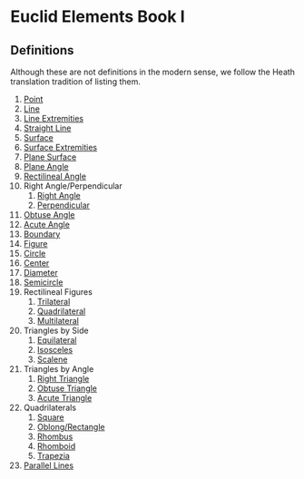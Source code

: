 
# Euclid Elements Book I

## Definitions

Although these are not definitions in the modern sense, we follow the Heath translation tradition of listing them.

1. [Point](Definitions/001-Point.ipynb)
1. [Line](Definitions/002-Line.ipynb)
1. [Line Extremities](Definitions/003-LineExtremities.ipynb)
1. [Straight Line](Definitions/004-StraightLine.ipynb)
1. [Surface](Definitions/005-Surface.ipynb)
1. [Surface Extremities](Definitions/006-SurfaceExtremities.ipynb)
1. [Plane Surface](Definitions/007-PlaneSurface.ipynb)
1. [Plane Angle](Definitions/008-PlaneAngle.ipynb)
1. [Rectilineal Angle](Definitions/009-RectilinealAngle.ipynb)
1. Right Angle/Perpendicular
    1. [Right Angle](Definitions/010a-RightAngle.ipynb)
    1. [Perpendicular](Definitions/010b-Perpendicular.ipynb)
1. [Obtuse Angle](Definitions/011-ObtuseAngle.ipynb)
1. [Acute Angle](Definitions/012-AcuteAngle.ipynb)
1. [Boundary](Definitions/013-Boundary.ipynb)
1. [Figure](Definitions/014-Figure.ipynb)
1. [Circle](Definitions/015-Circle.ipynb)
1. [Center](Definitions/016-Center.ipynb)
1. [Diameter](Definitions/017-Diameter.ipynb)
1. [Semicircle](Definitions/018-Semicircle.ipynb)
1. Rectilineal Figures
    1. [Trilateral](Definitions/019a-Trilateral.ipynb)
    1. [Quadrilateral](Definitions/019b-Quadrilateral.ipynb)
    1. [Multilateral](Definitions/019c-Multilateral.ipynb)
1. Triangles by Side
    1. [Equilateral](Definitions/020a-Equilateral.ipynb)
    1. [Isosceles](Definitions/020b-Isosceles.ipynb)
    1. [Scalene](Definitions/020c-Scalene.ipynb)
1. Triangles by Angle
    1. [Right Triangle](Definitions/021a-RightTriangles.ipynb)
    1. [Obtuse Triangle](Definitions/021b-ObtuseTriangle.ipynb)
    1. [Acute Triangle](Definitions/021c-AcuteTriangle.ipynb)
1. Quadrilaterals
    1. [Square](Definitions/022a-Square.ipynb)
    1. [Oblong/Rectangle](Definitions/022b-Oblong.ipynb)
    1. [Rhombus](Definitions/022c-Rhombus.ipynb)
    1. [Rhomboid](Definitions/022d-Rhomboid.ipynb)
    1. [Trapezia](Definitions/022e-Trapezia.ipynb)
1. [Parallel Lines](Definitions/023-ParallelLines.ipynb)
